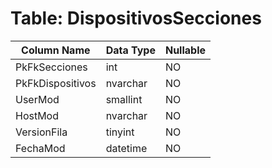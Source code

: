 # Table: DispositivosSecciones

| Column Name | Data Type | Nullable |
|-------------|-----------|----------|
| PkFkSecciones | int | NO |
| PkFkDispositivos | nvarchar | NO |
| UserMod | smallint | NO |
| HostMod | nvarchar | NO |
| VersionFila | tinyint | NO |
| FechaMod | datetime | NO |
